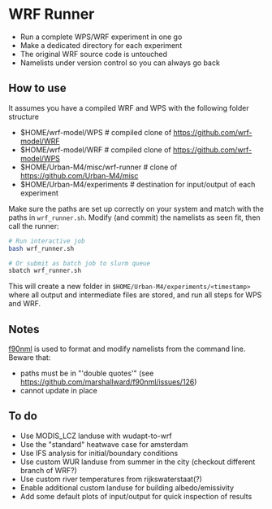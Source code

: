 # WRF Runner

* Run a complete WPS/WRF experiment in one go
* Make a dedicated directory for each experiment
* The original WRF source code is untouched
* Namelists under version control so you can always go back

## How to use

It assumes you have a compiled WRF and WPS with the following folder structure

  * $HOME/wrf-model/WPS  # compiled clone of https://github.com/wrf-model/WRF
  * $HOME/wrf-model/WRF  # compiled clone of https://github.com/wrf-model/WPS
  * $HOME/Urban-M4/misc/wrf-runner  # clone of https://github.com/Urban-M4/misc
  * $HOME/Urban-M4/experiments  # destination for input/output of each experiment

Make sure the paths are set up correctly on your system and match with the paths
in `wrf_runner.sh`. Modify (and commit) the namelists as seen fit, then call the
runner:

```bash
# Run interactive job
bash wrf_runner.sh

# Or submit as batch job to slurm queue
sbatch wrf_runner.sh
```

This will create a new folder in `$HOME/Urban-M4/experiments/<timestamp>` where
all output and intermediate files are stored, and run all steps for WPS and WRF.

## Notes

[f90nml](https://f90nml.readthedocs.io/en/latest/) is used to format and modify
namelists from the command line. Beware that:

  * paths must be in "'double quotes'" (see https://github.com/marshallward/f90nml/issues/126)
  * cannot update in place


## To do

* Use MODIS_LCZ landuse with wudapt-to-wrf
* Use the "standard" heatwave case for amsterdam
* Use IFS analysis for initial/boundary conditions
* Use custom WUR landuse from summer in the city (checkout different branch of WRF?)
* Use custom river temperatures from rijkswaterstaat(?)
* Enable additional custom landuse for building albedo/emissivity
* Add some default plots of input/output for quick inspection of results
